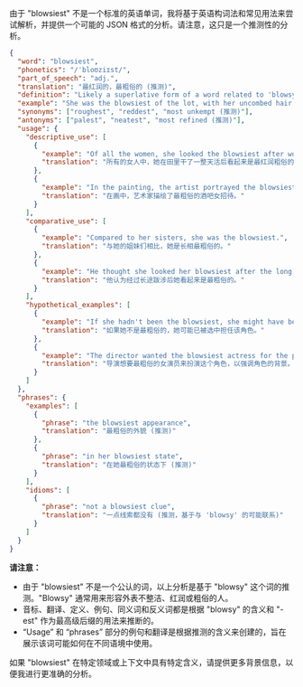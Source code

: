 由于 "blowsiest" 不是一个标准的英语单词，我将基于英语构词法和常见用法来尝试解析，并提供一个可能的 JSON 格式的分析。请注意，这只是一个推测性的分析。

```json
{
  "word": "blowsiest",
  "phonetics": "/ˈbloʊziɪst/",
  "part_of_speech": "adj.",
  "translation": "最红润的，最粗俗的 (推测)",
  "definition": "Likely a superlative form of a word related to 'blowsy,' suggesting the most unkempt, ruddy, or coarse appearance. This is a speculative definition as 'blowsiest' is not a standard word.",
  "example": "She was the blowsiest of the lot, with her uncombed hair and flushed cheeks. (推测)",
  "synonyms": ["roughest", "reddest", "most unkempt (推测)"],
  "antonyms": ["palest", "neatest", "most refined (推测)"],
  "usage": {
    "descriptive_use": [
      {
        "example": "Of all the women, she looked the blowsiest after working in the fields all day.",
        "translation": "所有的女人中，她在田里干了一整天活后看起来是最红润粗俗的。"
      },
      {
        "example": "In the painting, the artist portrayed the blowsiest of the barmaids.",
        "translation": "在画中，艺术家描绘了最粗俗的酒吧女招待。"
      }
    ],
    "comparative_use": [
      {
        "example": "Compared to her sisters, she was the blowsiest.",
        "translation": "与她的姐妹们相比，她是长相最粗俗的。"
      },
      {
        "example": "He thought she looked her blowsiest after the long journey.",
        "translation": "他认为经过长途跋涉后她看起来是最粗俗的。"
      }
    ],
    "hypothetical_examples": [
      {
        "example": "If she hadn't been the blowsiest, she might have been chosen for the role.",
        "translation": "如果她不是最粗俗的，她可能已被选中担任该角色。"
      },
      {
        "example": "The director wanted the blowsiest actress for the part to emphasize the character's background.",
        "translation": "导演想要最粗俗的女演员来扮演这个角色，以强调角色的背景。"
      }
    ]
  },
  "phrases": {
    "examples": [
      {
        "phrase": "the blowsiest appearance",
        "translation": "最粗俗的外貌 (推测)"
      },
      {
        "phrase": "in her blowsiest state",
        "translation": "在她最粗俗的状态下 (推测)"
      }
    ],
    "idioms": [
      {
        "phrase": "not a blowsiest clue",
        "translation": "一点线索都没有 (推测，基于与 'blowsy' 的可能联系)"
      }
    ]
  }
}
```

**请注意：**

*   由于 "blowsiest" 不是一个公认的词，以上分析是基于 "blowsy" 这个词的推测。"Blowsy" 通常用来形容外表不整洁、红润或粗俗的人。
*   音标、翻译、定义、例句、同义词和反义词都是根据 "blowsy" 的含义和 "-est" 作为最高级后缀的用法来推断的。
*   “Usage” 和 “phrases” 部分的例句和翻译是根据推测的含义来创建的，旨在展示该词可能如何在不同语境中使用。

如果 "blowsiest" 在特定领域或上下文中具有特定含义，请提供更多背景信息，以便我进行更准确的分析。 